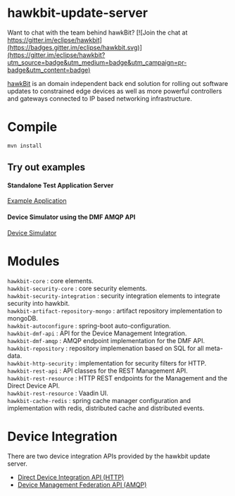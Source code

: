 # hawkbit-update-server

Want to chat with the team behind hawkBit? [![Join the chat at https://gitter.im/eclipse/hawkbit](https://badges.gitter.im/eclipse/hawkbit.svg)](https://gitter.im/eclipse/hawkbit?utm_source=badge&utm_medium=badge&utm_campaign=pr-badge&utm_content=badge)

[hawkBit](https://projects.eclipse.org/projects/iot.hawkbit) is an domain independent back end solution for rolling out software updates to constrained edge devices as well as more powerful controllers and gateways connected to IP based networking infrastructure.


# Compile
```
mvn install
```

## Try out examples
#### Standalone Test Application Server
[Example Application](examples/hawkbit-example-app)
#### Device Simulator using the DMF AMQP API
[Device Simulator](examples/hawkbit-device-simulator)

# Modules
`hawkbit-core` : core elements.  
`hawkbit-security-core` : core security elements.  
`hawkbit-security-integration` : security integration elements to integrate security into hawkbit.  
`hawkbit-artifact-repository-mongo` : artifact repository implementation to mongoDB.    
`hawkbit-autoconfigure` : spring-boot auto-configuration.  
`hawkbit-dmf-api` : API for the Device Management Integration.  
`hawkbit-dmf-amqp` : AMQP endpoint implementation for the DMF API.  
`hawkbit-repository` : repository implemenation based on SQL for all meta-data.    
`hawkbit-http-security` : implementation for security filters for HTTP.    
`hawkbit-rest-api` : API classes for the REST Management API.  
`hawkbit-rest-resource` : HTTP REST endpoints for the Management and the Direct Device API.  
`hawkbit-rest-resource` : Vaadin UI.  
`hawkbit-cache-redis` : spring cache manager configuration and implementation with redis, distributed cache and distributed events.


# Device Integration
There are two device integration APIs provided by the hawkbit update server.
* [Direct Device Integration API (HTTP)](DDIA.md)
* [Device Management Federation API (AMQP)](DMFA.md)
